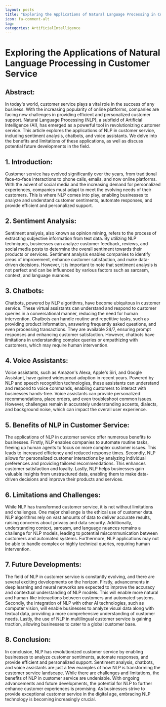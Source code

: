 ```yaml
---
layout: posts
title: "Exploring the Applications of Natural Language Processing in Customer Service"
icon: fa-comment-alt
tag:      
categories: ArtificialIntelligence
---
```



# Exploring the Applications of Natural Language Processing in Customer Service

## Abstract:
In today's world, customer service plays a vital role in the success of any business. With the increasing popularity of online platforms, companies are facing new challenges in providing efficient and personalized customer support. Natural Language Processing (NLP), a subfield of Artificial Intelligence (AI), has emerged as a powerful tool in revolutionizing customer service. This article explores the applications of NLP in customer service, including sentiment analysis, chatbots, and voice assistants. We delve into the benefits and limitations of these applications, as well as discuss potential future developments in the field.

## 1. Introduction:
Customer service has evolved significantly over the years, from traditional face-to-face interactions to phone calls, emails, and now online platforms. With the advent of social media and the increasing demand for personalized experiences, companies must adapt to meet the evolving needs of their customers. This is where NLP comes into play, enabling businesses to analyze and understand customer sentiments, automate responses, and provide efficient and personalized support.

## 2. Sentiment Analysis:
Sentiment analysis, also known as opinion mining, refers to the process of extracting subjective information from text data. By utilizing NLP techniques, businesses can analyze customer feedback, reviews, and social media posts to determine the overall sentiment towards their products or services. Sentiment analysis enables companies to identify areas of improvement, enhance customer satisfaction, and make data-driven decisions. However, it is important to note that sentiment analysis is not perfect and can be influenced by various factors such as sarcasm, context, and language nuances.

## 3. Chatbots:
Chatbots, powered by NLP algorithms, have become ubiquitous in customer service. These virtual assistants can understand and respond to customer queries in a conversational manner, reducing the need for human intervention. Chatbots can handle routine and repetitive tasks, such as providing product information, answering frequently asked questions, and even processing transactions. They are available 24/7, ensuring prompt responses and enhancing customer satisfaction. However, chatbots have limitations in understanding complex queries or empathizing with customers, which may require human intervention.

## 4. Voice Assistants:
Voice assistants, such as Amazon's Alexa, Apple's Siri, and Google Assistant, have gained widespread adoption in recent years. Powered by NLP and speech recognition technologies, these assistants can understand and respond to voice commands, enabling customers to interact with businesses hands-free. Voice assistants can provide personalized recommendations, place orders, and even troubleshoot common issues. However, challenges remain in accurately understanding accents, dialects, and background noise, which can impact the overall user experience.

## 5. Benefits of NLP in Customer Service:
The applications of NLP in customer service offer numerous benefits to businesses. Firstly, NLP enables companies to automate routine tasks, freeing up human agents to focus on more complex customer issues. This leads to increased efficiency and reduced response times. Secondly, NLP allows for personalized customer interactions by analyzing individual preferences and providing tailored recommendations. This enhances customer satisfaction and loyalty. Lastly, NLP helps businesses gain valuable insights from unstructured data, enabling them to make data-driven decisions and improve their products and services.

## 6. Limitations and Challenges:
While NLP has transformed customer service, it is not without limitations and challenges. One major challenge is the ethical use of customer data. NLP algorithms rely on vast amounts of data to deliver accurate results, raising concerns about privacy and data security. Additionally, understanding context, sarcasm, and language nuances remains a challenge for NLP models, leading to potential miscommunication between customers and automated systems. Furthermore, NLP applications may not be able to handle complex or highly technical queries, requiring human intervention.

## 7. Future Developments:
The field of NLP in customer service is constantly evolving, and there are several exciting developments on the horizon. Firstly, advancements in deep learning and neural networks are expected to improve the accuracy and contextual understanding of NLP models. This will enable more natural and human-like interactions between customers and automated systems. Secondly, the integration of NLP with other AI technologies, such as computer vision, will enable businesses to analyze visual data along with textual data, providing a more comprehensive understanding of customer needs. Lastly, the use of NLP in multilingual customer service is gaining traction, allowing businesses to cater to a global customer base.

## 8. Conclusion:
In conclusion, NLP has revolutionized customer service by enabling businesses to analyze customer sentiments, automate responses, and provide efficient and personalized support. Sentiment analysis, chatbots, and voice assistants are just a few examples of how NLP is transforming the customer service landscape. While there are challenges and limitations, the benefits of NLP in customer service are undeniable. With ongoing advancements and future developments, the potential for NLP to further enhance customer experiences is promising. As businesses strive to provide exceptional customer service in the digital age, embracing NLP technology is becoming increasingly crucial.